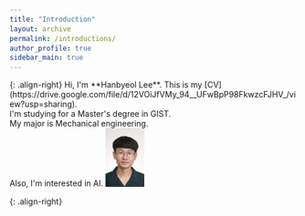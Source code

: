 ```yaml
---
title: "Introduction"
layout: archive
permalink: /introductions/
author_profile: true
sidebar_main: true
---
```


<p></p>
<!-- ![image](https://github.com/hanbyeollee/hanbyeollee.github.io/tree/master/assets/Iam.jpg) -->
{: .align-right}
Hi, I'm **Hanbyeol Lee**. This is my [CV](https://drive.google.com/file/d/12VOiJfVMy_94__UFwBpP98FkwzcFJHV_/view?usp=sharing).<br>
I'm studying for a Master's degree in GIST.<br>
My major is Mechanical engineering.<br>
Also, I'm interested in AI.

<img src="../images/introduction-archive/증명사진.jpg" alt="증명사진" style="zoom:10%;" />

{: .align-right}
